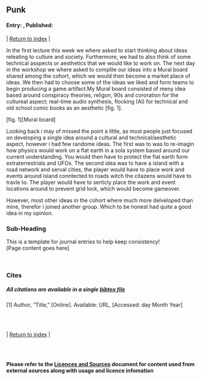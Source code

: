 ## Punk 
#### Entry: <span id="index"></span>, Published: <span id="published"></span>

<span class="priv_entry" style="display: inline;"></span>
| 
[Return to index](../)
| 
<span class="next_entry" style="display: inline;"></span>

In the first lecture this week we where asked to start thinking about ideas releating to culture and society. Furthermore, we had to also think of some technical asspects or aesthetics that we would like to work on. The next day in the workshop we where asked to complile our ideas into a Mural board shared among the cohort, which we would then become a market place of ideas. We then had to choose some of the ideas we liked and form teams to begin producing a game artifact.My Mural board consisted of meny idea based around conspiracy theories, religon, 90s and cororation for the cultureal aspect; real-time audio synthesis, flocking (AI) for technical and old school comic books as an aesthetic [fig. 1]. 

[fig. 1][Mural board]

Looking back i may of missed the point a little, as most people just focused on developing a single idea around a cultural and technical/aesthetic aspect, however i had few randome ideas. The first was to was to re-imagin how physics would work on a flat earth in a sola system based around our current understanding. You would then have to protect the flat earth form extraterrestrials and UFOs. The second idea was to have a island with a road network and serval cities, the player would have to place work and events around island conntected to roads witch the citazens would have to travle to. The player would have to serticly place the work and event locations around to prevent grid lock, which would become gameover.

However, most other ideas in the cohort where much more delveloped than mine, therefor i joined another group. Which to be honest had quite a good idea in my opinion. 

### Sub-Heading

This is a template for journal entries to help keep consistency!  
[Page content goes here]

<br />

### Cites
##### All citations are available in a single [bibtex file](../references.bib)

<p id="c1">
[1] Author, “Title,” [Online]. Available: URL, [Accessed: day Month Year] 
</p>

<br />
<br />

<span class="priv_entry" style="display: inline;"></span>
| 
[Return to index](../)
| 
<span class="next_entry" style="display: inline;"></span>

<br />
<br />

**Please refer to the [Licences and Sources](../resources/licences-and-sources) document for content used from external sources along with usage and licence infomation**

<br />

<script>
// Store the entry id and published values in a JS script, to make life easier with updateing links.
entry_id  = 5
published = "13-10-2021" 
week = 4

document.getElementById("index").innerHTML = entry_id
document.getElementById("published").innerHTML   = `${published} (Week: ${week})`


next_page = "journal_"+ (entry_id + 1)
priv_page = "journal_"+ (entry_id - 1)

next_links = document.getElementsByClassName("next_entry")
priv_links = document.getElementsByClassName("priv_entry")

// atempt to fetch the next page. 
// if we get an ok responce display the next links, 
// otherwise we have most likely reaced the end.
fetch('./'+next_page+'.html')
    .then (
        responce => {
        if ( responce.ok ) 
            for ( let i in next_links )
                next_links[i].innerHTML = '<a href="./'+next_page+'">Next ></a>'
        }
    )

// only display the priv page link if we have gone past the first page.
// theres no need to fetch the prv page, since we know the min id is 0
if (entry_id > 0)
    for ( let i in priv_links )
        priv_links[i].innerHTML = '<a href="./'+priv_page+'">< Priv</a>'


</script>